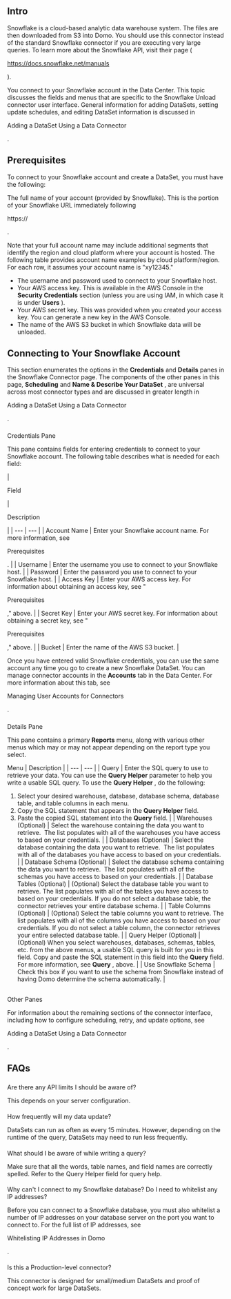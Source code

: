 

Intro
-------

Snowflake is a cloud-based analytic data warehouse system. The files are then downloaded from S3 into Domo. You should use this connector instead of the standard Snowflake connector if you are executing very large queries. To learn more about the Snowflake API, visit their page (

https://docs.snowflake.net/manuals

).


 You connect to your Snowflake account in the Data Center. This topic discusses the fields and menus that are specific to the Snowflake Unload connector user interface. General information for adding DataSets, setting update schedules, and editing DataSet information is discussed in

Adding a DataSet Using a Data Connector

.


 Prerequisites
---------------

To connect to your Snowflake account and create a DataSet, you must have the following:

 The full name of your account (provided by Snowflake). This is the portion of your Snowflake URL immediately following

https://

.


 Note that your full account name may include additional segments that identify the region and cloud platform where your account is hosted. The following table provides account name examples by cloud platform/region. For each row, it assumes your account name is "xy12345."
* The username and password used to connect to your Snowflake host.
* Your AWS access key. This is available in the AWS Console in the
 **Security Credentials**
 section (unless you are using IAM, in which case it is under
 **Users**
 ).
* Your AWS secret key. This was provided when you created your access key. You can generate a new key in the AWS Console.
* The name of the AWS S3 bucket in which Snowflake data will be unloaded.

Connecting to Your Snowflake Account
--------------------------------------


 This section enumerates the options in the
 **Credentials**
 and
 **Details**
 panes in the Snowflake Connector page. The components of the other panes in this page,
 **Scheduling**
 and
 **Name & Describe Your DataSet**
 , are universal across most connector types and are discussed in greater length in

Adding a DataSet Using a Data Connector

.


###

Credentials Pane


 This pane contains fields for entering credentials to connect to your Snowflake account. The following table describes what is needed for each field:


|

Field

|

Description

|
| --- | --- |
|
 Account Name
  |
 Enter your Snowflake account name. For more information, see

Prerequisites

.
  |
|
 Username
  |
 Enter the username you use to connect to your Snowflake host.
  |
|
 Password
  |
 Enter the password you use to connect to your Snowflake host.
  |
|
 Access Key
  |
 Enter your AWS access key. For information about obtaining an access key, see "

Prerequisites

," above.
  |
|
 Secret Key
  |
 Enter your AWS secret key. For information about obtaining a secret key, see "

Prerequisites

," above.
  |
|
 Bucket
  |
 Enter the name of the AWS S3 bucket.
  |


 Once you have entered valid Snowflake credentials, you can use the same account any time you go to create a new Snowflake DataSet. You can manage connector accounts in the
 **Accounts**
 tab in the Data Center. For more information about this tab, see

Managing User Accounts for Connectors

.


###
 Details Pane

This pane contains a primary
 **Reports**
 menu, along with various other menus which may or may not appear depending on the report type you select.


 Menu
  |
 Description
  |
| --- | --- |
|
 Query
  |
 Enter the SQL query to use to retrieve your data. You can use the
 ****Query Helper****
 parameter to help you write a usable SQL query. To use the
 ****Query Helper****
 , do the following:
 1. Select your desired warehouse, database, database schema, database table, and table columns in each menu.
2. Copy the SQL statement that appears in the
 ****Query Helper****
 field.
3. Paste the copied SQL statement into the
 ****Query****
 field.
 |
|
 Warehouses (Optional)
  |
 Select the warehouse containing the data you want to retrieve.  The list populates with all of the warehouses you have access to based on your credentials.
  |
|
 Databases (Optional)
  |
 Select the database containing the data you want to retrieve.  The list populates with all of the databases you have access to based on your credentials.
  |
|
 Database Schema (Optional)
  |
 Select the database schema containing the data you want to retrieve.  The list populates with all of the schemas you have access to based on your credentials.
  |
|
 Database Tables (Optional)
  |
 (Optional) Select the database table you want to retrieve. The list populates with all of the tables you have access to based on your credentials. If you do not select a database table, the connector retrieves your entire database schema.
  |
|
 Table Columns (Optional)
  |
 (Optional) Select the table columns you want to retrieve. The list populates with all of the columns you have access to based on your credentials. If you do not select a table column, the connector retrieves your entire selected database table.
  |
|
 Query Helper (Optional)
  |
 (Optional) When you select warehouses, databases, schemas, tables, etc. from the above menus, a usable SQL query is built for you in this field. Copy and paste the SQL statement in this field into the
 ****Query****
 field. For more information, see
 ****Query****
 , above.
  |
|
 Use Snowflake Schema
  |
 Check this box if you want to use the schema from Snowflake instead of having Domo determine the schema automatically.
  |

##
 Other Panes

For information about the remaining sections of the connector interface, including how to configure scheduling, retry, and update options, see

Adding a DataSet Using a Data Connector

.


 FAQs
------


#####
 Are there any API limits I should be aware of?

This depends on your server configuration.

####
 How frequently will my data update?

DataSets can run as often as every 15 minutes. However, depending on the runtime of the query, DataSets may need to run less frequently.

####
 What should I be aware of while writing a query?

Make sure that all the words, table names, and field names are correctly spelled. Refer to the Query Helper field for query help.

####
 Why can't I connect to my Snowflake database? Do I need to whitelist any IP addresses?

Before you can connect to a Snowflake database, you must also whitelist a number of IP addresses on your database server on the port you want to connect to. For the full list of IP addresses, see

Whitelisting IP Addresses in Domo

.

####
 Is this a Production-level connector?

This connector is designed for small/medium DataSets and proof of concept work for large DataSets.

